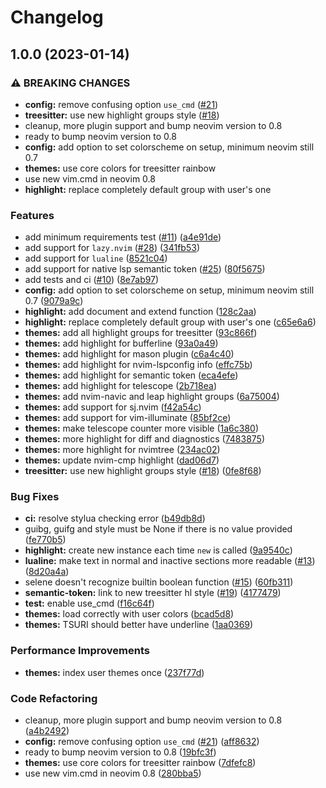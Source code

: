 # Changelog

## 1.0.0 (2023-01-14)


### ⚠ BREAKING CHANGES

* **config:** remove confusing option `use_cmd` ([#21](https://github.com/cpea2506/one_monokai.nvim/issues/21))
* **treesitter:** use new highlight groups style ([#18](https://github.com/cpea2506/one_monokai.nvim/issues/18))
* cleanup, more plugin support and bump neovim version to 0.8
* ready to bump neovim version to 0.8
* **config:** add option to set colorscheme on setup, minimum neovim still 0.7
* **themes:** use core colors for treesitter rainbow
* use new vim.cmd in neovim 0.8
* **highlight:** replace completely default group with user's one

### Features

* add minimum requirements test ([#11](https://github.com/cpea2506/one_monokai.nvim/issues/11)) ([a4e91de](https://github.com/cpea2506/one_monokai.nvim/commit/a4e91def9297ba726500d076f0aae14e75d205e0))
* add support for `lazy.nvim` ([#28](https://github.com/cpea2506/one_monokai.nvim/issues/28)) ([341fb53](https://github.com/cpea2506/one_monokai.nvim/commit/341fb53a81af61889a1417d3ebe6769764510e12))
* add support for `lualine` ([8521c04](https://github.com/cpea2506/one_monokai.nvim/commit/8521c04bb5ace89ce655320d88fa452240f1a6c9))
* add support for native lsp semantic token ([#25](https://github.com/cpea2506/one_monokai.nvim/issues/25)) ([80f5675](https://github.com/cpea2506/one_monokai.nvim/commit/80f5675b518befff0ecca4bc2be2087155e78314))
* add tests and ci ([#10](https://github.com/cpea2506/one_monokai.nvim/issues/10)) ([8e7ab97](https://github.com/cpea2506/one_monokai.nvim/commit/8e7ab97afa4169bf6146bf345938dd980618a970))
* **config:** add option to set colorscheme on setup, minimum neovim still 0.7 ([9079a9c](https://github.com/cpea2506/one_monokai.nvim/commit/9079a9c4eaf6229a2c93f1cf882bb725546ffc24))
* **highlight:** add document and extend function ([128c2aa](https://github.com/cpea2506/one_monokai.nvim/commit/128c2aa06804c2ec2a7bae377aa0002d6f681aa8))
* **highlight:** replace completely default group with user's one ([c65e6a6](https://github.com/cpea2506/one_monokai.nvim/commit/c65e6a6faf47f8d743f601a02e237d8f431f5998))
* **themes:** add all highlight groups for treesitter ([93c866f](https://github.com/cpea2506/one_monokai.nvim/commit/93c866fc21e20082e3bf9c9752189e7a55736450))
* **themes:** add highlight for bufferline ([93a0a49](https://github.com/cpea2506/one_monokai.nvim/commit/93a0a491e8ef6270d26260f842f742566b91c0f6))
* **themes:** add highlight for mason plugin ([c6a4c40](https://github.com/cpea2506/one_monokai.nvim/commit/c6a4c409b6154a9b5c0c9888c81d0daab3f0a7ad))
* **themes:** add highlight for nvim-lspconfig info ([effc75b](https://github.com/cpea2506/one_monokai.nvim/commit/effc75b63b415b8ca5bc328aba33eae279bb12f3))
* **themes:** add highlight for semantic token ([eca4efe](https://github.com/cpea2506/one_monokai.nvim/commit/eca4efef8af39472e1d3735b397ed1dee2c63b6e))
* **themes:** add highlight for telescope ([2b718ea](https://github.com/cpea2506/one_monokai.nvim/commit/2b718ea4014f57de2f7bd89eea7795c175accb32))
* **themes:** add nvim-navic and leap highlight groups ([6a75004](https://github.com/cpea2506/one_monokai.nvim/commit/6a7500458649eaaee372d532fe52179556db8723))
* **themes:** add support for sj.nvim ([f42a54c](https://github.com/cpea2506/one_monokai.nvim/commit/f42a54c74ed86c6967c968f5fff644de3a04cf83))
* **themes:** add support for vim-illuminate ([85bf2ce](https://github.com/cpea2506/one_monokai.nvim/commit/85bf2ce9bbfba9ed756b2c0ffa69462d0c0fc238))
* **themes:** make telescope counter more visible ([1a6c380](https://github.com/cpea2506/one_monokai.nvim/commit/1a6c38059e28e892198616e348c4391893303de4))
* **themes:** more highlight for diff and diagnostics ([7483875](https://github.com/cpea2506/one_monokai.nvim/commit/74838755bef0e4996e464db0ec088a1a99297021))
* **themes:** more highlight for nvimtree ([234ac02](https://github.com/cpea2506/one_monokai.nvim/commit/234ac02077cf08834eb0c505981cb1bdb7a2f933))
* **themes:** update nvim-cmp highlight ([dad06d7](https://github.com/cpea2506/one_monokai.nvim/commit/dad06d7fdbf2037bee703622e0fce734e7b74ee7))
* **treesitter:** use new highlight groups style ([#18](https://github.com/cpea2506/one_monokai.nvim/issues/18)) ([0fe8f68](https://github.com/cpea2506/one_monokai.nvim/commit/0fe8f68a757d24bbb54eb7a980af9e9c00c40ffd))


### Bug Fixes

* **ci:** resolve stylua checking error ([b49db8d](https://github.com/cpea2506/one_monokai.nvim/commit/b49db8d5b783f1dd2386ce0b1689be09152b750f))
* guibg, guifg and style must be None if there is no value provided ([fe770b5](https://github.com/cpea2506/one_monokai.nvim/commit/fe770b509fc8879021b0ff16a667bbb60a81b99a))
* **highlight:** create new instance each time `new` is called ([9a9540c](https://github.com/cpea2506/one_monokai.nvim/commit/9a9540c8047b60dc2e6440d367a9c468f5e84dcd))
* **lualine:** make text in normal and inactive sections more readable ([#13](https://github.com/cpea2506/one_monokai.nvim/issues/13)) ([8d20a4a](https://github.com/cpea2506/one_monokai.nvim/commit/8d20a4a617febed5f67fa155523c8ebb894f2cd4))
* selene doesn't recognize builtin boolean function ([#15](https://github.com/cpea2506/one_monokai.nvim/issues/15)) ([60fb311](https://github.com/cpea2506/one_monokai.nvim/commit/60fb3111595e64ebaea67c81d262f7386d4a6679))
* **semantic-token:** link to new treesitter hl style ([#19](https://github.com/cpea2506/one_monokai.nvim/issues/19)) ([4177479](https://github.com/cpea2506/one_monokai.nvim/commit/4177479dcac335c13c198e607c9ec0886bd61305))
* **test:** enable use_cmd ([f16c64f](https://github.com/cpea2506/one_monokai.nvim/commit/f16c64ffaa8bd9b498ec2645eb61474dbcafc357))
* **themes:** load correctly with user colors ([bcad5d8](https://github.com/cpea2506/one_monokai.nvim/commit/bcad5d814dfd9076c3b78da8ca1caf9bcafdae36))
* **themes:** TSURI should better have underline ([1aa0369](https://github.com/cpea2506/one_monokai.nvim/commit/1aa03691edfeea54f3a2b36a18dfd8db4008effe))


### Performance Improvements

* **themes:** index user themes once ([237f77d](https://github.com/cpea2506/one_monokai.nvim/commit/237f77de5ad1fc23ccd06a6a5e649329ef27872f))


### Code Refactoring

* cleanup, more plugin support and bump neovim version to 0.8 ([a4b2492](https://github.com/cpea2506/one_monokai.nvim/commit/a4b24921d35b50da769020598a0238bb199d891a))
* **config:** remove confusing option `use_cmd` ([#21](https://github.com/cpea2506/one_monokai.nvim/issues/21)) ([aff8632](https://github.com/cpea2506/one_monokai.nvim/commit/aff86323a923b3b80f1045a6f2c38b6ef0005c03))
* ready to bump neovim version to 0.8 ([19bfc3f](https://github.com/cpea2506/one_monokai.nvim/commit/19bfc3f7c109ae44f7ad24f7943c790bc4e8730e))
* **themes:** use core colors for treesitter rainbow ([7dfefc8](https://github.com/cpea2506/one_monokai.nvim/commit/7dfefc8f2ffa9512532d51dd31683f8e13c4af34))
* use new vim.cmd in neovim 0.8 ([280bba5](https://github.com/cpea2506/one_monokai.nvim/commit/280bba5984d23602aea0f4c2acd68fb62af26416))
